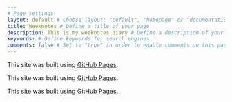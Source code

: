 ```yaml
---
# Page settings
layout: default # Choose layout: "default", "homepage" or "documentation-archive"
title: Weeknotes # Define a title of your page
description: This is my weeknotes diary # Define a description of your page
keywords: # Define keywords for search engines
comments: false # Set to "true" in order to enable comments on this page. Make sure you properly setup "disqus_forum_shortname" variable in "_config.yml"
---
```


This site was built using [GitHub Pages](https://pages.github.com/).

This site was built using [GitHub Pages](https://pages.github.com/).

This site was built using [GitHub Pages](resume.md).
